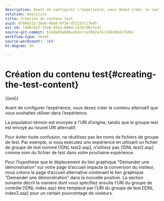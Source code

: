 ```yaml
---
description: Avant de configurer l’expérience, vous devez créer le contenu alternatif que vous souhaitez utiliser dans l’expérience.
solution: Analytics
title: Création du contenu test
uuid: d7996522-38a6-4bb8-9736-d71157c17b45
exl-id: fd46c6af-37e8-452a-880d-147b7d0cfe21
source-git-commit: b1dda69a606a16dccca30d2a74c7e63dbd27936c
workflow-type: tm+mt
source-wordcount: '164'
ht-degree: 4%

---
```


# Création du contenu test{#creating-the-test-content}

{{eol}}

Avant de configurer l’expérience, vous devez créer le contenu alternatif que vous souhaitez utiliser dans l’expérience.

La population témoin est envoyée à l’URI d’origine, tandis que le groupe test est envoyé au nouvel URI alternatif.

Pour éviter toute confusion, ne réutilisez pas les noms de fichiers de groupe de test. Par exemple, si vous exécutez une expérience en utilisant un fichier de groupe de test nommé [!DNL test2.asp], n’utilisez pas [!DNL test2.asp] comme nom du fichier de test dans votre prochaine expérience.

Pour l’hypothèse que le déplacement du lien graphique &quot;Demander une démonstration&quot; sur votre page d’accueil impacte la conversion du visiteur, nous créons la page d’accueil alternative contenant le lien graphique &quot;Demander une démonstration&quot; dans la nouvelle position. La section suivante décrit la manière dont vous spécifiez ensuite l’URI du groupe de contrôle [!DNL index.asp] être remplacé par l’URI du groupe de test [!DNL index2.asp] pour un certain pourcentage de visiteurs.
